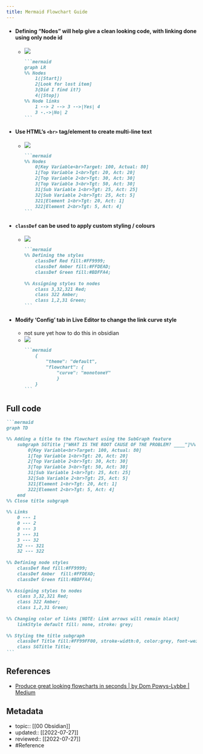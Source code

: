 ```yaml
---
title: Mermaid Flowchart Guide
---
```


- #### Defining “Nodes” will help give a clean looking code, with linking done using only node id
	- ![](https://miro.medium.com/max/1400/1*-IR_3doGmXoHSvQERuhfOA.png)
		````md
		```mermaid
		graph LR  
		%% Nodes  
			1([Start])  
			2[Look for lost item]  
			3{Did I find it?}  
			4([Stop])  
		%% Node links  
			1 --> 2 --> 3 -->|Yes| 4  
			3 -.->|No| 2
		```
		````
- #### Use HTML’s `<br>` tag/element to create multi-line text
	- ![](https://miro.medium.com/max/1400/1*6hvrYLeouX6RdQTOHc6EJQ.png)
		````md
		```mermaid
		%% Nodes  
			0[Key Variable<br>Target: 100, Actual: 80]  
			1[Top Variable 1<br>Tgt: 20, Act: 20]  
			2[Top Variable 2<br>Tgt: 30, Act: 30]  
			3[Top Variable 3<br>Tgt: 50, Act: 30]  
			31[Sub Variable 1<br>Tgt: 25, Act: 25]  
			32[Sub Variable 2<br>Tgt: 25, Act: 5]  
			321[Element 1<br>Tgt: 20, Act: 1]  
			322[Element 2<br>Tgt: 5, Act: 4]
		```
		````
- #### `classDef` can be used to apply custom styling / colours
	- ![](https://miro.medium.com/max/1400/1*XiVdDXSsuKf0mLxWgUOqBw.png)
		````md
		```mermaid
		%% Defining the styles  
			classDef Red fill:#FF9999;  
			classDef Amber fill:#FFDEAD;  
			classDef Green fill:#BDFFA4;  
		  
		%% Assigning styles to nodes  
			class 3,32,321 Red;  
			class 322 Amber;  
			class 1,2,31 Green;
		```
		````
- #### Modify ‘Config’ tab in Live Editor to change the link curve style
	- not sure yet how to do this in obsidian
	- ![](https://miro.medium.com/max/1400/1*-xztgZrzC43TGOm0bB31-Q.png)
		````md
		```mermaid
			{
				"theme": "default",
				"flowchart": {
					"curve": "monotoneY"
					}
			}
		```
		````


## Full code
````md
```mermaid
graph TD

%% Adding a title to the flowchart using the SubGraph feature  
	subgraph SGTitle ["WHAT IS THE ROOT CAUSE OF THE PROBLEM? ____"]%% Nodes  
	    0[Key Variable<br>Target: 100, Actual: 80]  
	    1[Top Variable 1<br>Tgt: 20, Act: 20]  
	    2[Top Variable 2<br>Tgt: 30, Act: 30]  
	    3[Top Variable 3<br>Tgt: 50, Act: 30]  
	    31[Sub Variable 1<br>Tgt: 25, Act: 25]  
	    32[Sub Variable 2<br>Tgt: 25, Act: 5]  
	    321[Element 1<br>Tgt: 20, Act: 1]  
	    322[Element 2<br>Tgt: 5, Act: 4]
	end
%% Close title subgraph  
	
%% Links  
    0 --- 1  
    0 --- 2  
    0 --- 3  
    3 --- 31  
    3 --- 32  
    32 --- 321  
    32 --- 322
    
%% Defining node styles  
    classDef Red fill:#FF9999;  
    classDef Amber	fill:#FFDEAD;  
    classDef Green fill:#BDFFA4;
    
%% Assigning styles to nodes  
    class 3,32,321 Red;  
    class 322 Amber;  
    class 1,2,31 Green;  
      
%% Changing color of links [NOTE: Link arrows will remain black]  
    linkStyle default fill: none, stroke: grey;  
      
%% Styling the title subgraph  
    classDef Title fill:#FF99FF00, stroke-width:0, color:grey, font-weight:bold, font-size: 17px;  
    class SGTitle Title;
```
````

## References
- [Produce great looking flowcharts in seconds | by Dom Powys-Lybbe | Medium](https://dompl.medium.com/produce-great-looking-flowcharts-in-seconds-7f3bea64f2e2)

## Metadata
- topic:: [[00 Obsidian]]
- updated:: [[2022-07-27]]
- reviewed:: [[2022-07-27]]
- #Reference 
